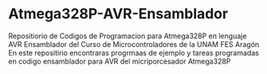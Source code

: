 # Atmega328P-AVR-Ensamblador
Repositiorio de Codigos de Programacion para Atmega328P en lenguaje AVR Ensamblador del Curso de Microcontroladores de la UNAM FES Aragón 
En este repositirio encontraras progrmaas de ejemplo y tareas programadas en codigo ensamblador para AVR del micriporcesador Atmega328P

